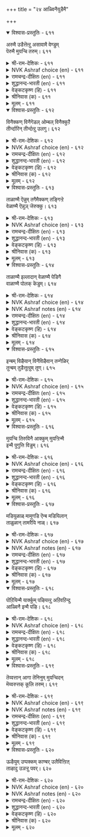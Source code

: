 +++
title = "२४ आळ्विनैयुडैमै"

+++


<details open><summary>विश्वास-प्रस्तुतिः - ६११</summary>

अरुमै उडैत्तॆऩ्ऱु असावामै वेण्डुम्  
पॆरुमै मुयऱ्चि तरुम्।       ६११
</details>

<details><summary>श्री-राम-देशिकः - ६११</summary>

अधिकारः ६२. प्रयत्नशीलत्वम्  
साध्यमिदमित्येतां मतिं त्यक्त्वा प्रयत्यताम् ।  
स एव यत्नस्ते दद्यात् बलं कार्यसमापने ॥ ६११॥
</details>

<details><summary>NVK Ashraf choice (en) - ६११</summary>

०६११
Do not give up saying "It is impossible".
Effort will overcome.
(P.S. Sundaram)
</details>

<details><summary>रामचन्द्र-दीक्षितः (en) - ६११</summary>

611\. arumai uṭaittu eṉṟu acāvāmai vēṇṭum;  
perumai muyaṟci tarum.

611\. “Do not give up (your task) saying ‘O’ It is very difficult." The art of doing it comes of exertion.  
</details>

<details><summary>शुद्धानन्द-भारती (en) - ६११</summary>

1\. அருமை உடைத்தென்று அசாவாமை வேண்டும்  
பெருமை முயற்சி தரும்.  
Feel not frustrate saying "Tis hard".  
Who tries attains striving's reward.        611  
</details>

<details><summary>वेङ्कटकृष्ण (हि) - ६११</summary>

611
दुष्कर यह यों समझकर, होना नहीं निरास ।  
जानो योग्य महानता, देगा सतत प्रयास ॥
</details>

<details><summary>श्रीनिवास (क) - ६११</summary>

611. इदु मुगिसलु कष्टसाध्यवादुदु ऎन्दु अधीरतॆगॊळगागबारदु; प्रयत्नदिन्द हिरिमॆयु लइसुत्तदॆ.

</details>

<details><summary>मूलम् - ६११</summary>

अरुमै उडैत्तॆऩ्ऱु असावामै वेण्डुम्  
पॆरुमै मुयऱ्चि तरुम्।       ६११
</details>

<details open><summary>विश्वास-प्रस्तुतिः - ६१२</summary>

विनैक्कण् विनैगॆडल् ओम्बल् विनैक्कुऱै  
तीर्न्दारिन् तीर्न्दऩ्ऱु उलगु।       ६१२
</details>

<details><summary>श्री-राम-देशिकः - ६१२</summary>

जहाति तं नरं लोको यः कर्तव्यं परित्यजेत् ।  
तस्मात् प्रयत्नशून्यत्वं मुञ्च कर्तव्यकर्मसु ॥ ६१२॥
</details>

<details><summary>NVK Ashraf choice (en) - ६१२</summary>

०६१२
Leave no task incomplete,
For the world gives up those who give up. *
(P.S. Sundaram)
</details>

<details><summary>रामचन्द्र-दीक्षितः (en) - ६१२</summary>

612\. viṉaikkaṇ viṉaikeṭal ōmpal-viṉaik kuṟai  
tīrntāriṉ tīrntaṉṟu, ulaku!.

612\. Do not give up your task in the middle; for the world will abandon those who leave their task unfinished.  
</details>

<details><summary>शुद्धानन्द-भारती (en) - ६१२</summary>

2\. வினைக்கண் வினைகெடல் ஓம்பல் வினைக்குறை  
தீர்ந்தாரின் தீர்ந்தன்று உலகு.  
In doing work don't break and shirk  
The world will quit who quits his work.        612  
</details>

<details><summary>वेङ्कटकृष्ण (हि) - ६१२</summary>

612
ढीला पड़ना यत्न में, कर दो बिलकुल त्याग ।  
त्यागेंगे जो यत्न को, उन्हें करे जग त्याग ॥
</details>

<details><summary>श्रीनिवास (क) - ६१२</summary>

612. कॆलसवन्नु पूर्तिमाडदॆ अर्धदल्लि कैबिट्टवरन्नु लोकवू कैबिडुवुदु; अदरिन्द हिडिद कॆलसदल्लि बरुव
ऎडरुतॊडरुगळन्नू लक्ष्यदल्लिट्टुकॊळ्ळबेकु.

</details>

<details><summary>मूलम् - ६१२</summary>

विनैक्कण् विनैगॆडल् ओम्बल् विनैक्कुऱै  
तीर्न्दारिन् तीर्न्दऩ्ऱु उलगु।       ६१२
</details>

<details open><summary>विश्वास-प्रस्तुतिः - ६१३</summary>

ताळाण्मै ऎन्नुम् तगैमैक्कण् तङ्गिऱ्ऱे  
वेळाण्मै ऎन्नुञ् जॆरुक्कु।       ६१३
</details>

<details><summary>श्री-राम-देशिकः - ६१३</summary>

परोपकरणे बुद्धिस्तेषामेव प्रवर्तते ।  
अकुण्ठितप्रयत्नारव्यगुणेन सहितास्तु ये ॥ ६१३॥
</details>

<details><summary>NVK Ashraf choice (en) - ६१३</summary>

०६१३
The pride of being a philanthropist belongs to those
Who have that quality called perseverance. * 
(G. Vanmikanathan)
</details>

<details><summary>रामचन्द्र-दीक्षितः (en) - ६१३</summary>

613\. tāḷāṇmai eṉṉum takaimaikkaṇ taṅkiṟṟē-  
vēḷāṇmai eṉṉum cerukku.

613\. The greatness which consists in helping others dwells in the virtue of persevering effort.  
</details>

<details><summary>शुद्धानन्द-भारती (en) - ६१३</summary>

3\. தாளாண்மை என்னும் தகைமைக்கண் தங்கிற்றே  
வேளாண்மை என்னுஞ் செருக்கு.  
On excellence of industry  
Depends magnanimous bounty.        613  
</details>

<details><summary>वेङ्कटकृष्ण (हि) - ६१३</summary>

613
यत्नशीलता जो रही, उत्तम गुणस्वरूप ।  
उसपर स्थित है श्रेष्ठता, परोपकार स्वरूप ॥
</details>

<details><summary>श्रीनिवास (क) - ६१३</summary>

613. परोपकारवॆन्नुव सिरियु, मानुष प्रयत्नवॆन्नुव हिरिय गुणदल्लि नॆलसिरुवुदु.

</details>

<details><summary>मूलम् - ६१३</summary>

ताळाण्मै ऎन्नुम् तगैमैक्कण् तङ्गिऱ्ऱे  
वेळाण्मै ऎन्नुञ् जॆरुक्कु।       ६१३
</details>

<details open><summary>विश्वास-प्रस्तुतिः - ६१४</summary>

ताळाण्मै इल्लादान् वेळाण्मै पेडिगै  
वाळाण्मै पोलक् कॆडुम्।       ६१४
</details>

<details><summary>श्री-राम-देशिकः - ६१४</summary>

परोपकारं कर्तुं न शक्नुयाद्यत्नवर्जितः ।  
करवर्तिकृपाणोऽपि भीरुः किं कर्तुमर्हति ॥ ६१४॥
</details>

<details><summary>NVK Ashraf choice (en) - ६१४</summary>

०६१४
The liberality of the indolent man will not endure,
Like a sword in eunuch's hand.*
(V.V.S. Aiyar)
</details>

<details><summary>NVK Ashraf notes (en) - ६१४</summary>

६१४. Valluvar has used this simile of “sword in eunuch’s hand” at least thrice in the Kural. In ७२६ he asks “What use is a sword to cowards and books to those who fear assembly?” * ((P.S. Sundaram), (N.V.K. Ashraf)). And in ७२७, he says “As a sword to a eunuch before his foes, is the learning to one who fears assembly.” * ((G.U. Pope), (V.V.S. Aiyar))
</details>

<details><summary>रामचन्द्र-दीक्षितः (en) - ६१४</summary>

614\. tāḷāṇmai illātāṉ vēḷāṇmai, pēṭi kai  
vāḷ āṇmai pōla, keṭum.

614\. The service of one with no persevering effort is vain like the sword wielded by a hermaphrodite.  
</details>

<details><summary>शुद्धानन्द-भारती (en) - ६१४</summary>

4\. தாளாண்மை இல்லாதான் வேளாண்மை பேடிகை  
வாளாண்மை போலக் கெடும்.  
Bounty of man who never strives  
Like sword in eunuch's hand it fails.        614  
</details>

<details><summary>वेङ्कटकृष्ण (हि) - ६१४</summary>

614
यों है उद्यमरहित का, करना परोपकार ।  
कोई कायर व्यर्थ ज्यों, चला रहा तलवार ॥
</details>

<details><summary>श्रीनिवास (क) - ६१४</summary>

614. मनुष्य प्रयत्नविल्लदवन परोपकारवु, हेडियु कैयल्लि कत्ति हिडिदु बल्लाळ्तनवन्नु तोरिदन्तॆ
व्यर्थवागुवुदु.

</details>

<details><summary>मूलम् - ६१४</summary>

ताळाण्मै इल्लादान् वेळाण्मै पेडिगै  
वाळाण्मै पोलक् कॆडुम्।       ६१४
</details>

<details open><summary>विश्वास-प्रस्तुतिः - ६१५</summary>

इन्बम् विऴैयान् विनैविऴैवान् तन्गेळिर्  
तुन्बम् तुडैत्तूऩ्ऱुम् तूण्।       ६१५
</details>

<details><summary>श्री-राम-देशिकः - ६१५</summary>

यः सुखेच्छां परित्यज्य कर्मण्येव कृतादर्ः ।  
स तु स्वीयजनक्लेशं वारयेत् स्तम्भतां गतः ॥ ६१५॥
</details>

<details><summary>NVK Ashraf choice (en) - ६१५</summary>

०६१५
A pillar of comfort to his friends is he
Who scorns delight and loves labour. *
(P.S. Sundaram)
</details>

<details><summary>रामचन्द्र-दीक्षितः (en) - ६१५</summary>

615\. iṉpam viḻaiyāṉ, viṉai viḻaivāṉ taṉ kēḷir  
tuṉpam tuṭaittu ūṉṟum tūṇ.

615\. One who does not seek pleasure but delights in work will be a pillar of support to one’s relatives in their sorrow.  
</details>

<details><summary>शुद्धानन्द-भारती (en) - ६१५</summary>

5\. இன்பம் விழையான் வினைவிழைவான் தன்கேளிர்  
துன்பம் துடைத்தூன்றும் தூண்.  
Work who likes and not pleasure  
Wipes grief of friends, pillar secure.        615  
</details>

<details><summary>वेङ्कटकृष्ण (हि) - ६१५</summary>

615
जिसे न सुख की चाह है, कर्म-पूर्ति है चाह ।  
स्तंभ बने वह थामता, मिटा बन्धुजन-आह ॥
</details>

<details><summary>श्रीनिवास (क) - ६१५</summary>

615. तन्न सुखवन्नु बयसदॆ, कैकॊण्ड कॆलसवन्नु प्रीतिसुववनु तन्न बन्धुगळ सङ्कटवन्नु तॊडॆदु हाकलु ताळिनिल्लुव
आधार कम्बवागुवनु.

</details>

<details><summary>मूलम् - ६१५</summary>

इन्बम् विऴैयान् विनैविऴैवान् तन्गेळिर्  
तुन्बम् तुडैत्तूऩ्ऱुम् तूण्।       ६१५
</details>

<details open><summary>विश्वास-प्रस्तुतिः - ६१६</summary>

मुयऱ्चि तिरुविनै आक्कुम् मुयऱ्ऱिन्मै  
इन्मै पुगुत्ति विडुम्।       ६१६
</details>

<details><summary>श्री-राम-देशिकः - ६१६</summary>

सम्पदं सर्वदा दद्यात् व्यवसायो महीभुजाम् ।  
दारिद्र्यं तस्य जनयेत् व्यवसायविहीनता ॥ ६१६॥
</details>

<details><summary>NVK Ashraf choice (en) - ६१६</summary>

०६१६
Exertion leads to wealth;
Lack of it brings forth poverty. *
(P.S. Sundaram)
</details>

<details><summary>रामचन्द्र-दीक्षितः (en) - ६१६</summary>

616\. muyaṟci-tiruviṉai ākkum; muyaṟṟu iṉmai  
iṉmai pukuttiviṭum.

616\. Exertion achieves wealth; absence of it brings on poverty.  
</details>

<details><summary>शुद्धानन्द-भारती (en) - ६१६</summary>

6\. முயற்சி திருவினை யாக்கும் முயற்றின்மை  
இன்மை புகுத்தி விடும்.  
Industry adds prosperity  
Indolence brings but poverty.        616  
</details>

<details><summary>वेङ्कटकृष्ण (हि) - ६१६</summary>

616
बढ़ती धन-संपत्ति की, कर देता है यत्न ।  
दारिद्रय को घुसेड़ कर, देता रहे अयत्न ॥
</details>

<details><summary>श्रीनिवास (क) - ६१६</summary>

616. प्रयत्नदिन्द सिरियु बॆळॆयुवुदु; प्रयत्नविल्लदिद्दरॆ दारिद्र्यवु होगुवुदु.

</details>

<details><summary>मूलम् - ६१६</summary>

मुयऱ्चि तिरुविनै आक्कुम् मुयऱ्ऱिन्मै  
इन्मै पुगुत्ति विडुम्।       ६१६
</details>

<details open><summary>विश्वास-प्रस्तुतिः - ६१७</summary>

मडियुळाळ् मामुगडि ऎन्ब मडियिलान्  
ताळुळान् तामरैयि नाळ्।       ६१७
</details>

<details><summary>श्री-राम-देशिकः - ६१७</summary>

अलक्ष्मीः स्ग्यामला ज्येष्ठा निवसेदलसाश्रिता ।  
आलस्यवर्जिते पुंसि वर्तते पद्मसम्भवा ॥ ६१७॥
</details>

<details><summary>NVK Ashraf choice (en) - ६१७</summary>

०६१७
The black ogress 'misfortune' lurks in laziness,
While goddess 'fortune' lingers in active men. *
(Satguru Subramuniyaswami)
</details>

<details><summary>NVK Ashraf notes (en) - ६१७</summary>

६१७. (J. Narayanaswamy) provides an interesting translation, though not close to the original: "Where sloth resides total darkness prevails; where industry thrives, brightness radiates like lotus". The meaning of the couplet is best summed by (K. Krishnaswamy & Vijaya Ramkumar): "Misfortune will befall the indolent, while the goddess of wealth will attend the hardworking".
</details>

<details><summary>रामचन्द्र-दीक्षितः (en) - ६१७</summary>

617\. 'maṭi uḷāḷ, mā mukaṭi' eṉpa; maṭi ilāṉ  
tāḷ uḷāḷ, tāmaraiyiṉāḷ.

617\. Goddess of misfortune dwells in sloth; the Goddess of fortune lives in exertion.  
</details>

<details><summary>शुद्धानन्द-भारती (en) - ६१७</summary>

7\. மடியுளாள் மாமுகடி என்ப மடியிலான்  
தாளுளாள் தாமரையி னாள்.  
Illuck abides with sloth they say  
*Laxmi's gifts with labourers stay.        617  
</details>

<details><summary>वेङ्कटकृष्ण (हि) - ६१७</summary>

617
करती है आलस्य में, काली ज्येष्ठा वास ।  
यत्नशील के यत्न में, कमला का है वास ॥
</details>

<details><summary>श्रीनिवास (क) - ६१७</summary>

617. ऒब्बन आलस्यदल्लि दरिद्रलक्ष्मि नॆलसि आळुवळु. आलस्यविल्लदवन प्रयत्नदल्लि भाग्यलक्ष्मि नॆलॆसुवळु ऎन्दु
(बल्लवरु) हेळुत्तारॆ.

</details>

<details><summary>मूलम् - ६१७</summary>

मडियुळाळ् मामुगडि ऎन्ब मडियिलान्  
ताळुळान् तामरैयि नाळ्।       ६१७
</details>

<details open><summary>विश्वास-प्रस्तुतिः - ६१८</summary>

पॊऱियिन्मै यार्क्कुम् पऴियऩ्ऱु अऱिवऱिन्दु  
आळ्विनै इन्मै पऴि।       ६१८
</details>

<details><summary>श्री-राम-देशिकः - ६१८</summary>

ज्ञात्वा यथावक्तार्येषु यत्नः स्वीक्रियतां त्वया ।  
विधिना निष्फले यत्ने न निन्द्यस्त्वं भविष्यसि ॥ ६१८॥
</details>

<details><summary>NVK Ashraf choice (en) - ६१८</summary>

०६१८
Ill-luck is never blamed. What is blamed
Is knowledge without exertion.
(P.S. Sundaram)
</details>

<details><summary>रामचन्द्र-दीक्षितः (en) - ६१८</summary>

618\. poṟi iṉmai yārkkum paḻi aṉṟu; aṟivu aṟintu,  
āḷviṉai iṉmai paḻi.

618\. Ill-luck is no disgrace; but it is a disgrace if one does not exert himself as to what should be done.  
</details>

<details><summary>शुद्धानन्द-भारती (en) - ६१८</summary>

8\. பொறியின்மை யார்க்கும் பழியன்று அறிவறிந்து  
ஆள்வினை இன்மை பழி.  
Misfortune is disgrace to none  
The shame is nothing learnt or done.        618  
</details>

<details><summary>वेङ्कटकृष्ण (हि) - ६१८</summary>

618
यदि विधि नहिं अनुकूल है, तो न किसी का दोष ।  
खूब जान ज्ञातव्य को, यत्न न करना दोष ॥
</details>

<details><summary>श्रीनिवास (क) - ६१८</summary>

618. दारिद्र्यवु यारिगू दोषवल्ल; अरिविनिन्द विचारमाडि प्रयत्न माडदिद्दरॆ अदु दोषवागुवुदु.

</details>

<details><summary>मूलम् - ६१८</summary>

पॊऱियिन्मै यार्क्कुम् पऴियऩ्ऱु अऱिवऱिन्दु  
आळ्विनै इन्मै पऴि।       ६१८
</details>

<details open><summary>विश्वास-प्रस्तुतिः - ६१९</summary>

तॆय्वत्तान् आगा तॆनिनुम् मुयऱ्चिदन्  
मॆय्वरुत्तक् कूलि तरुम्।       ६१९
</details>

<details><summary>श्री-राम-देशिकः - ६१९</summary>

विधौ ते प्रतिकूलेऽपि मा यत्नं त्यज सर्वदा ।  
अलब्धेऽपि फले कायक्लेशो नैव वृथा भवेत् ॥ ६१९॥
</details>

<details><summary>NVK Ashraf choice (en) - ६१९</summary>

०६१९
Even though God be against,
Effort is bound to pay the wages of labour. *
(V.V.S. Aiyar)
</details>

<details><summary>NVK Ashraf notes (en) - ६१९</summary>

६१९. The word "तॆय्वम्" has also been translated sometimes as "fate" as in the case of "वगुत्तान्" in couplet ३७७. Relevant here is the translation of a similar passage from Naladiyar – a Jaina classic beyond doubt. "Though fortune forsake him and fate frown on him॥॥॥" Translator S. Anavaratavinayakam Pillai here has chosen to render the word "तॆय्वम्" as "fate".
</details>

<details><summary>रामचन्द्र-दीक्षितः (en) - ६१९</summary>

619\. teyvattāṉ ākātueṉiṉum, muyaṟci taṉ  
mey varuttak kūli tarum.

619\. Though fate should ordain failure, bodily exertion will yield its own reward.  
</details>

<details><summary>शुद्धानन्द-भारती (en) - ६१९</summary>

9\. தெய்வத்தான் ஆகாது எனினும் முயற்சிதன்  
மெய்வருத்தக் கூலி தரும்.  
Though fate is against fulfilment  
Hard labour has ready payment.        619  
</details>

<details><summary>वेङ्कटकृष्ण (हि) - ६१९</summary>

619
यद्यपि मिले न दैववश, इच्छित फल जो भोग्य ।  
श्रम देगा पारिश्रमिक, निज देह-श्रम-योग्य ॥
</details>

<details><summary>श्रीनिवास (क) - ६१९</summary>

619. दैवविधिय कारणदिन्द ऒन्दु कॆलस फलिसदॆ होदरू प्रयत्नवु तन्न शरीरश्रमद कूलियागि फलवन्नु नीडुत्तदॆ.

</details>

<details><summary>मूलम् - ६१९</summary>

तॆय्वत्तान् आगा तॆनिनुम् मुयऱ्चिदन्  
मॆय्वरुत्तक् कूलि तरुम्।       ६१९
</details>

<details open><summary>विश्वास-प्रस्तुतिः - ६२०</summary>

ऊऴैयुम् उप्पक्कम् काण्बर् उलैविऩ्ऱित्  
ताऴादु उञऱ्ऱु पवर्।       ६२०
</details>

<details><summary>श्री-राम-देशिकः - ६२०</summary>

विनालस्यं कर्मलोपमन्तरा यत्नवान् नरः ।  
प्रतिकूलं विघिं चापि स कदाचिद्विजेष्यति ॥ ६२०॥
</details>

<details><summary>NVK Ashraf choice (en) - ६२०</summary>

०६२०
Those who never get tired of striving undauntedly
Shall leave even Fate behind.
( Shuddhananda Bharatiar), (P.S. Sundaram)
</details>

<details><summary>NVK Ashraf notes (en) - ६२०</summary>

६२०. Compare with ३८० "What is there mightier than fate? For it overtakes us in spite of our plans to overcome it" * - (Satguru Subramuniyaswami), (N.V.K. Ashraf)
</details>

<details><summary>रामचन्द्र-दीक्षितः (en) - ६२०</summary>

620\. ūḻaiyum uppakkam kāṇpar-ulaivu iṉṟit  
tāḻātu uñaṟṟupavar.

620\. Those who labour hard, undaunted by obstacles will overcome destiny.  
</details>

<details><summary>शुद्धानन्द-भारती (en) - ६२०</summary>

10\. ஊழையும் உப்பக்கம் காண்பர் உலைவின்றித்  
தாழாது உஞற்று பவர்  
Tireless Toiler's striving hand  
Shall leave even the fate behind.        620  
</details>

<details><summary>वेङ्कटकृष्ण (हि) - ६२०</summary>

620
विधि पर भी पाते विजय, जो हैं उद्यमशील ।  
सतत यत्न करते हुए, बिना किये कुछ ढील ॥
</details>

<details><summary>श्रीनिवास (क) - ६२०</summary>

620. दणॆविल्लदॆ, ऎदॆगुन्ददॆ प्रयत्नशीलरागिरुववरु (तम्मन्नु काडुव) विधियन्नु तम्म बॆन्न हिन्दॆ काणुवरु.
(विधियिन्द पारागुवरु)
</details>

<details><summary>मूलम् - ६२०</summary>

ऊऴैयुम् उप्पक्कम् काण्बर् उलैविऩ्ऱित्  
ताऴादु उञऱ्ऱु पवर्।       ६२०
</details>
